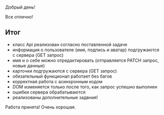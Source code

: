 Добрый день!

Все отлично!

## Итог

- класс Api реализован согласно поставленной задаче
- информация о пользователе (имя, подпись и аватар) подгружаются с сервера (GET запрос)
- имя и о себе можно отредактировать (отправляется PATCH запрос, новые данные)
- карточки подгружаются с сервера (GET запрос)
- обязательный функционал работает без багов
- корректная работа с асинхронным кодом
- DOM изменяется только после того, как запрос успешно выполнен
- ошибки сервера обрабатываются
- реализованы дополнительные задвния!

Работа принята! Очень хорошая.
